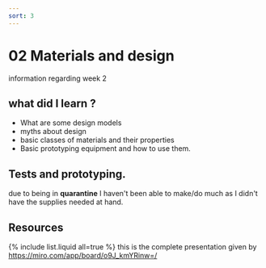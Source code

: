 ```yaml
---
sort: 3
---
```


# 02 Materials and design

information regarding week 2

## what did I learn ? 


* What are some design models
* myths about design
* basic classes of materials and their properties
* Basic prototyping equipment and how to use them. 

## Tests and prototyping.

due to being in **quarantine** I haven't been able to make/do much as I didn't have the supplies needed at hand.

## Resources 
{% include list.liquid all=true %}
this is the complete presentation given by 
https://miro.com/app/board/o9J_kmYRinw=/ 

